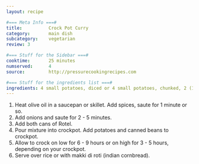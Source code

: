 ```yaml
---
layout: recipe

#=== Meta Info ===#
title: 			Crock Pot Curry
category:		main dish					
subcategory:	vegetarian
review: 3

#=== Stuff for the Sidebar ===#
cooktime:		25 minutes
numserved:		4
source:			http://pressurecookingrecipes.com

#=== Stuff for the ingredients list ===#
ingredients: 4 small potatoes, diced or 4 small potatoes, chunked, 2 (14 ounce) cans Rotel tomatoes & chiles, 2 (15 1/2 ounce) cans kidney beans or 2 (15 1/2 ounce) cans chickpeas, 2 white onions, chopped, 2 tablespoons olive oil, 1 tablespoon good quality curry powder, 1 teaspoon cayenne (optional), 1⁄2 teaspoon cardamom (optional), 1⁄2 teaspoon ginger (optional)
---
```


1. Heat olive oil in a saucepan or skillet. Add spices, saute for 1 minute or so.
2. Add onions and saute for 2 - 5 minutes.
3. Add both cans of Rotel.
4. Pour mixture into crockpot. Add potatoes and canned beans to crockpot.
5. Allow to crock on low for 6 - 9 hours or on high for 3 - 5 hours, depending on your crockpot.
6. Serve over rice or with makki di roti (indian cornbread).
